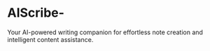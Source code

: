 # AIScribe-
Your AI-powered writing companion for effortless note creation and intelligent content assistance.

